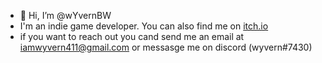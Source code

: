 - 👋 Hi, I’m @wYvernBW
- I'm an indie game developer. You can also find me on [itch.io](https://wyvernbw.itch.io/)
- if you want to reach out you cand send me an email at iamwyvern411@gmail.com or messasge me on discord (wyvern#7430)
